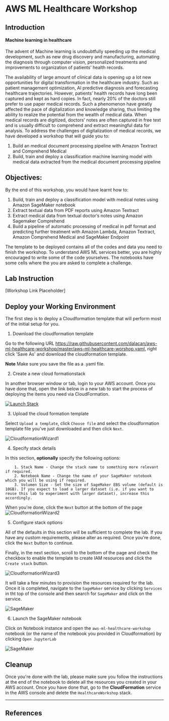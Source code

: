# AWS ML Healthcare Workshop

## Introduction


#### Machine learning in healthcare 
The advent of Machine learning is undoubtfully speeding up the medical development, such as new drug discovery and manufacturing, automating the diagnosis through computer vision, personalized treatments and improvements to organization of patients’ health records.

The availability of large amount of clinical data is opening up a lot new opportunities for digital transformation in the healthcare industry. Such as patient management optimization, AI predictive diagnosis and forecasting healthcare trajectories. However, patients’ health records have long been captured and kept as hard copies. In fact, nearly 20% of the doctors still prefer to use paper medical records. Such a phenomenon have greatly affected the pace of digitalization and knowledge sharing, thus limiting the ability to realize the potential from the wealth of medical data. When medical records are digitized, doctors’ notes are often captured in free text and is usually difficult to comprehend and extract meaningful data for analysis.  To address the challenges of digitalization of medical records, we have developed a workshop that will guide you to: 

1) Build an medical document processing pipeline with Amazon Textract and Comprehend Medical 
2) Build, train and deploy a classification machine learning model with medical data extracted from the medical document processing pipeline


## Objectives: 

By the end of this workshop, you would have learnt how to:
1) Build, train and deploy a classification model with medical notes using Amazon SageMaker notebook
2) Extract textual data from PDF reports using Amazon Textract
3) Extract medical data from textual doctor’s notes using Amazon Sagemaker Comprehend
4) Build a pipeline of automatic processing of medical in pdf format and predicting further treatment with Amazon Lambda, Amazon Textract, Amazon Comprehend   Medical and SageMaker Endpoint 

The template to be deployed contains all of the codes and data you need to finish the workshop. To understand AWS ML services better, you are highly encouraged to write some of the code yourselves. The notebooks  have some cells where the you are asked to complete a challenge.





## Lab Instruction

[Workshop Link Placeholder]

## Deploy your Working Environment

The first step is to deploy a Cloudformation template that will perform most of the initial setup for you.

1. Download the cloudformation template

Go to the following URL https://raw.githubusercontent.com/dalacan/aws-ml-healthcare-workshop/master/aws-ml-healthcare-worshop.yaml, right click 'Save As' and download the cloudformation template.

**Note** Make sure you save the file as a .yaml file.

2. Create a new cloud formationstack

In another browser window or tab, login to your AWS account. Once you have done that, open the link below in a new tab to start the process of deploying the items you need via CloudFormation.

[![Launch Stack](https://s3.amazonaws.com/cloudformation-examples/cloudformation-launch-stack.png)](https://console.aws.amazon.com/cloudformation/home#/stacks/new?stackName=HealthcareWorkshop)

3. Upload the cloud formation template

Select `Upload a template`,  click `Choose file` and select the cloudformation template file you've just downloaded and then click `Next`.

![CloudformationWizard1](static/images/step3.png)

4. Specify stack details

In this section, **optionally** specify the following options:
    
        1. Stack Name - Change the stack name to something more relevant if required.
        2. Notebook Name - Change the name of your SageMaker notebook which you will be using if required.
        3. Volumen Size - Set the size of SageMaker EBS volume (default is 10GB). If you expect to load a larger dataset (i.e. if you want to reuse this lab to experiment with larger dataset), increase this accordingly.

When you're done, click the `Next` button at the bottom of the page
![CloudformationWizard2](static/images/step4.png)

5. Configure stack options

All of the defaults in this section will be sufficient to complete the lab. If you have any custom requirements, please alter as required. Once you're done, click the `Next` button to continue.

Finally, in the next section, scroll to the bottom of the page and check the checkbox to enable the template to create IAM resources and click the `Create stack` button.

![CloudformationWizard3](static/images/step5a.png)

It will take a few minutes to provision the resources required for the lab. Once it is completed, navigate to the `SageMaker` service by clicking `Services` in tht top of the console and then search for `SageMaker` and click on the service.

![SageMaker](static/images/step5b.png)

6. Launch the SageMaker notebook

Click on Notebook instance and open the `aws-ml-healthcare-workshop` notebook (or the name of the notebook you provided in Cloudformation) by clicking `Open JupyterLab`

![SageMaker](static/images/step6.png)


## Cleanup
Once you're done with the lab, please make sure you follow the instructions at the end of the notebook to delete all the resources you created in your AWS account. Once you have done that, go to the **CloudFormation** service in the AWS console and delete the `HealthcareWorkshop` stack.

---

## References
